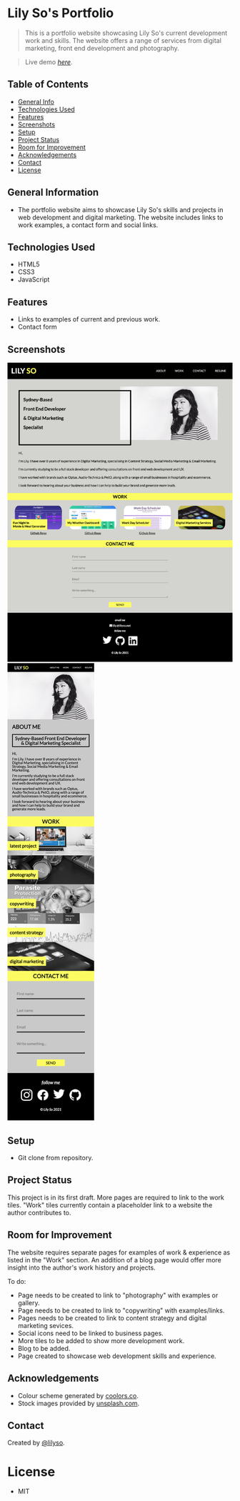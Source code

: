 # Lily So's Portfolio

> This is a portfolio website showcasing Lily So's current development work and skills. The website offers a range of services from digital marketing, front end development and photography.

> Live demo [_here_](https://lilyso.github.io/lilyso-portfolio-2021/).

## Table of Contents

- [General Info](#general-information)
- [Technologies Used](#technologies-used)
- [Features](#features)
- [Screenshots](#screenshots)
- [Setup](#setup)
- [Project Status](#project-status)
- [Room for Improvement](#room-for-improvement)
- [Acknowledgements](#acknowledgements)
- [Contact](#contact)
- [License](#license)

## General Information

- The portfolio website aims to showcase Lily So's skills and projects in web development and digital marketing. The website includes links to work examples, a contact form and social links.

## Technologies Used

- HTML5
- CSS3
- JavaScript

## Features

- Links to examples of current and previous work.
- Contact form

## Screenshots

![Lily So's Portfolio](assets/images/lily-so-portfolio-screenshot.png)
![Lily So's Portfolio Mobile View](assets/images/lily-so-portfolio-screenshot-mobile.png)

## Setup

- Git clone from repository.

## Project Status

This project is in its first draft. More pages are required to link to the work tiles. "Work" tiles currently contain a placeholder link to a website the author contributes to.

## Room for Improvement

The website requires separate pages for examples of work & experience as listed in the "Work" section. An addition of a blog page would offer more insight into the author's work history and projects.

To do:

- Page needs to be created to link to "photography" with examples or gallery.
- Page needs to be created to link to "copywriting" with examples/links.
- Pages needs to be created to link to content strategy and digital marketing sevices.
- Social icons need to be linked to business pages.
- More tiles to be added to show more development work.
- Blog to be added.
- Page created to showcase web development skills and experience.

## Acknowledgements

- Colour scheme generated by [coolors.co](https://coolors.co/fcfc62-feffea-c9c9c9-a3a3a3-424242).
- Stock images provided by [unsplash.com](https://unsplash.com/).

## Contact

Created by [@lilyso](https://github.com/lilyso).

# License

- MIT
